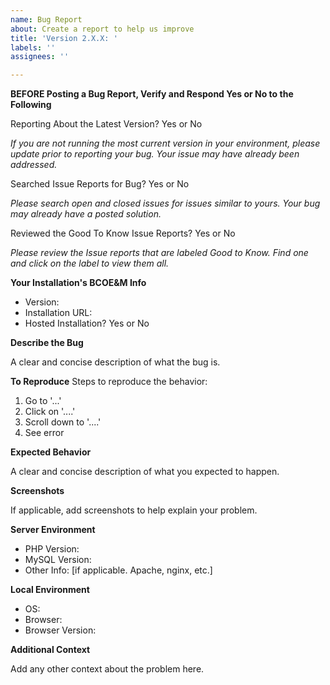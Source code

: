 ```yaml
---
name: Bug Report
about: Create a report to help us improve
title: 'Version 2.X.X: '
labels: ''
assignees: ''

---
```


**BEFORE Posting a Bug Report, Verify and Respond Yes or No to the Following**

Reporting About the Latest Version? Yes or No

*If you are not running the most current version in your environment, please update prior to reporting your bug. Your issue may have already been addressed.*

Searched Issue Reports for Bug? Yes or No

*Please search open *and* closed issues for issues similar to yours. Your bug may already have a posted solution.*

Reviewed the Good To Know Issue Reports? Yes or No

*Please review the Issue reports that are labeled Good to Know. Find one and click on the label to view them all.*

**Your Installation's BCOE&M Info**
- Version: 
- Installation URL: 
- Hosted Installation? Yes or No

**Describe the Bug**

A clear and concise description of what the bug is.

**To Reproduce**
Steps to reproduce the behavior:
1. Go to '...'
2. Click on '....'
3. Scroll down to '....'
4. See error

**Expected Behavior**

A clear and concise description of what you expected to happen.

**Screenshots**

If applicable, add screenshots to help explain your problem.

**Server Environment**
- PHP Version:
- MySQL Version: 
- Other Info: [if applicable. Apache, nginx, etc.]

**Local Environment**
 - OS:
 - Browser: 
 - Browser Version:

**Additional Context**

Add any other context about the problem here.
